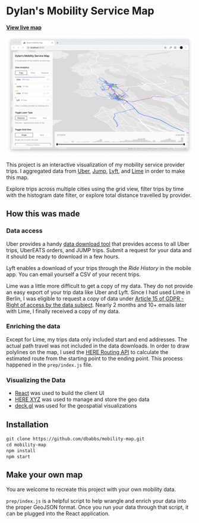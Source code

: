 # Dylan's Mobility Service Map

__[View live map](https://dbabbs.github.io/mobility-map/)__

![screenshot](screenshot.png)

This project is an interactive visualization of my mobility service provider trips. I aggregated data from [Uber](https://www.uber.com/), [Jump](https://jump.com/), [Lyft](https://www.lyft.com/), and [Lime](https://www.li.me/) in order to make this map.

Explore trips across multiple cities using the grid view, filter trips by time with the histogram date filter, or explore total distance travelled by provider.

## How this was made

### Data access

Uber provides a handy [data download tool](https://help.uber.com/riders/article/download-your-data?nodeId=2c86900d-8408-4bac-b92a-956d793acd11) that provides access to all Uber trips, UberEATS orders, and JUMP trips. Submit a request for your data and it should be ready to download in a few hours.

Lyft enables a download of your trips through the *Ride History* in the mobile app. You can email yourself a CSV of your recent trips.

Lime was a little more difficult to get a copy of my data. They do not provide an easy export of your trip data like Uber and Lyft. Since I had used Lime in Berlin, I was eligible to request a copy of data under [Article 15 of GDPR - Right of access by the data subject](https://gdpr-info.eu/art-15-gdpr/). Nearly 2 months and 10+ emails later with Lime, I finally received a copy of my data.

### Enriching the data

Except for Lime, my trips data only included start and end addresses. The actual path travel was not included in the data downloads. In order to draw polylines on the map, I used the [HERE Routing API](https://developer.here.com/documentation/routing/topics/introduction.html) to calculate the estimated route from the starting point to the ending point. This process happened in the `prep/index.js` file.

### Visualizing the Data
- [React](https://reactjs.org/) was used to build the client UI
- [HERE XYZ](https://here.xyz) was used to manage and store the geo data
- [deck.gl](http://deck.gl) was used for the geospatial visualizations

## Installation

```
git clone https://github.com/dbabbs/mobility-map.git
cd mobility-map
npm install
npm start
```

## Make your own map

You are welcome to recreate this project with your own mobility data.

`prep/index.js` is a helpful script to help wrangle and enrich your data into the proper GeoJSON format. Once you run your data through that script, it can be plugged into the React application.
